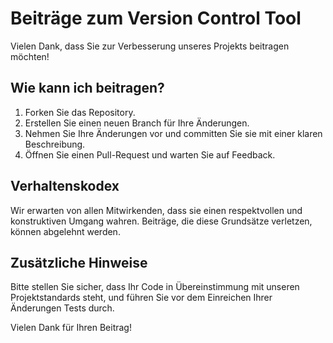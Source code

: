 # Beiträge zum Version Control Tool

Vielen Dank, dass Sie zur Verbesserung unseres Projekts beitragen möchten!

## Wie kann ich beitragen?
1. Forken Sie das Repository.
2. Erstellen Sie einen neuen Branch für Ihre Änderungen.
3. Nehmen Sie Ihre Änderungen vor und committen Sie sie mit einer klaren Beschreibung.
4. Öffnen Sie einen Pull-Request und warten Sie auf Feedback.

## Verhaltenskodex
Wir erwarten von allen Mitwirkenden, dass sie einen respektvollen und konstruktiven Umgang wahren. Beiträge, die diese Grundsätze verletzen, können abgelehnt werden.

## Zusätzliche Hinweise
Bitte stellen Sie sicher, dass Ihr Code in Übereinstimmung mit unseren Projektstandards steht, und führen Sie vor dem Einreichen Ihrer Änderungen Tests durch.

Vielen Dank für Ihren Beitrag!